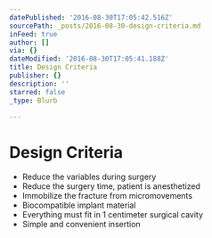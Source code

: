 ```yaml
---
datePublished: '2016-08-30T17:05:42.516Z'
sourcePath: _posts/2016-08-30-design-criteria.md
inFeed: true
author: []
via: {}
dateModified: '2016-08-30T17:05:41.188Z'
title: Design Criteria
publisher: {}
description: ''
starred: false
_type: Blurb

---
```

# Design Criteria

* Reduce the variables during surgery
* Reduce the surgery time, patient is anesthetized
* Immobilize the fracture from micromovements
* Biocompatible implant material
* Everything must fit in 1 centimeter surgical cavity
* Simple and convenient insertion